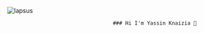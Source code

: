 ![lapsus](https://github.com/Yassine-Knaizia/Yassine-Knaizia/assets/66827202/e37fb0e3-5d29-4e44-b4f2-8d3893d7f567)

                                      ### Hi I'm Yassin Knaizia 👋
